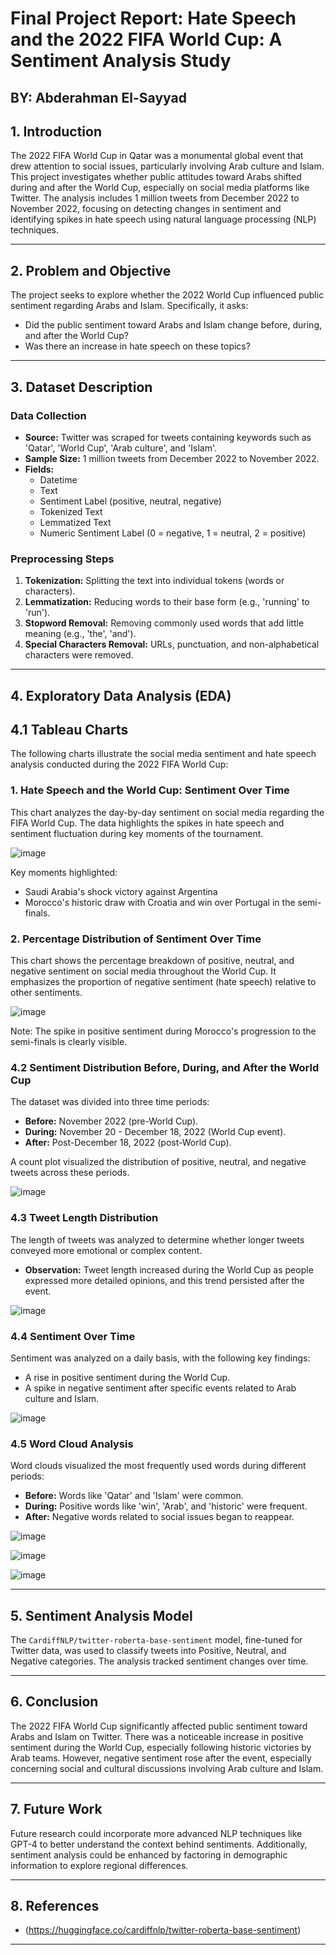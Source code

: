 # Final Project Report: Hate Speech and the 2022 FIFA World Cup: A Sentiment Analysis Study

**BY:** Abderahman El-Sayyad  
---

## 1. Introduction

The 2022 FIFA World Cup in Qatar was a monumental global event that drew attention to social issues, particularly involving Arab culture and Islam. This project investigates whether public attitudes toward Arabs shifted during and after the World Cup, especially on social media platforms like Twitter. The analysis includes 1 million tweets from December 2022 to November 2022, focusing on detecting changes in sentiment and identifying spikes in hate speech using natural language processing (NLP) techniques.

---

## 2. Problem and Objective

The project seeks to explore whether the 2022 World Cup influenced public sentiment regarding Arabs and Islam. Specifically, it asks:

- Did the public sentiment toward Arabs and Islam change before, during, and after the World Cup?
- Was there an increase in hate speech on these topics?

---

## 3. Dataset Description

### Data Collection

- **Source:** Twitter was scraped for tweets containing keywords such as 'Qatar', 'World Cup', 'Arab culture', and 'Islam'.
- **Sample Size:** 1 million tweets from December 2022 to November 2022.
- **Fields:**
  - Datetime
  - Text
  - Sentiment Label (positive, neutral, negative)
  - Tokenized Text
  - Lemmatized Text
  - Numeric Sentiment Label (0 = negative, 1 = neutral, 2 = positive)

### Preprocessing Steps

1. **Tokenization:** Splitting the text into individual tokens (words or characters).
2. **Lemmatization:** Reducing words to their base form (e.g., 'running' to 'run').
3. **Stopword Removal:** Removing commonly used words that add little meaning (e.g., 'the', 'and').
4. **Special Characters Removal:** URLs, punctuation, and non-alphabetical characters were removed.

---

## 4. Exploratory Data Analysis (EDA)

## 4.1 Tableau Charts

The following charts illustrate the social media sentiment and hate speech analysis conducted during the 2022 FIFA World Cup:

### 1. Hate Speech and the World Cup: Sentiment Over Time

This chart analyzes the day-by-day sentiment on social media regarding the FIFA World Cup. The data highlights the spikes in hate speech and sentiment fluctuation during key moments of the tournament.

![image](https://github.com/user-attachments/assets/68ab03fc-9183-4aee-8931-c60e42cc7456)


Key moments highlighted:
- Saudi Arabia's shock victory against Argentina
- Morocco's historic draw with Croatia and win over Portugal in the semi-finals.

### 2. Percentage Distribution of Sentiment Over Time

This chart shows the percentage breakdown of positive, neutral, and negative sentiment on social media throughout the World Cup. It emphasizes the proportion of negative sentiment (hate speech) relative to other sentiments.

![image](https://github.com/user-attachments/assets/31a2be48-f491-4eca-b39d-0ed1fa690a59)


Note: The spike in positive sentiment during Morocco's progression to the semi-finals is clearly visible.

### 4.2 Sentiment Distribution Before, During, and After the World Cup

The dataset was divided into three time periods:

- **Before:** November 2022 (pre-World Cup).
- **During:** November 20 - December 18, 2022 (World Cup event).
- **After:** Post-December 18, 2022 (post-World Cup).

A count plot visualized the distribution of positive, neutral, and negative tweets across these periods.

![image](https://github.com/user-attachments/assets/4866eb08-696c-4a73-9a48-f8b3b9705f9a)


### 4.3 Tweet Length Distribution

The length of tweets was analyzed to determine whether longer tweets conveyed more emotional or complex content.

- **Observation:** Tweet length increased during the World Cup as people expressed more detailed opinions, and this trend persisted after the event.

![image](https://github.com/user-attachments/assets/d2bc7339-46e2-488f-aa9a-7c7910987313)


### 4.4 Sentiment Over Time

Sentiment was analyzed on a daily basis, with the following key findings:

- A rise in positive sentiment during the World Cup.
- A spike in negative sentiment after specific events related to Arab culture and Islam.

![image](https://github.com/user-attachments/assets/7c6740c2-b898-4356-b0a5-9e2b372ca821)


### 4.5 Word Cloud Analysis

Word clouds visualized the most frequently used words during different periods:

- **Before:** Words like 'Qatar' and 'Islam' were common.
- **During:** Positive words like 'win', 'Arab', and 'historic' were frequent.
- **After:** Negative words related to social issues began to reappear.

![image](https://github.com/user-attachments/assets/8ff9c7fc-d1f8-40d4-bcb9-6cf16e541828)

![image](https://github.com/user-attachments/assets/67410a56-176f-4ac6-8c9a-f6cb483fae0c)

![image](https://github.com/user-attachments/assets/94ec2a0b-a7b1-469d-aedd-fde94a64e7ea)

---

## 5. Sentiment Analysis Model

The `CardiffNLP/twitter-roberta-base-sentiment` model, fine-tuned for Twitter data, was used to classify tweets into Positive, Neutral, and Negative categories. The analysis tracked sentiment changes over time.

---

## 6. Conclusion

The 2022 FIFA World Cup significantly affected public sentiment toward Arabs and Islam on Twitter. There was a noticeable increase in positive sentiment during the World Cup, especially following historic victories by Arab teams. However, negative sentiment rose after the event, especially concerning social and cultural discussions involving Arab culture and Islam.

---

## 7. Future Work

Future research could incorporate more advanced NLP techniques like GPT-4 to better understand the context behind sentiments. Additionally, sentiment analysis could be enhanced by factoring in demographic information to explore regional differences.

---

## 8. References

- (https://huggingface.co/cardiffnlp/twitter-roberta-base-sentiment)

---

